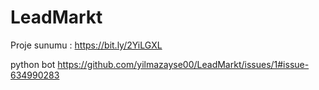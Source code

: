 # LeadMarkt

Proje sunumu : https://bit.ly/2YiLGXL

python bot
https://github.com/yilmazayse00/LeadMarkt/issues/1#issue-634990283

